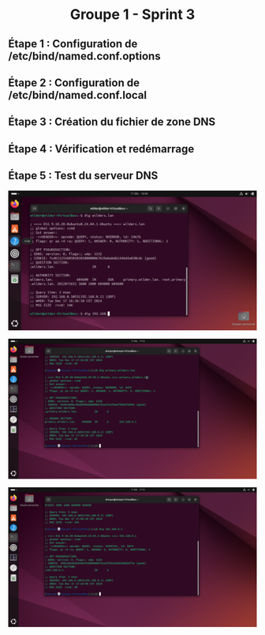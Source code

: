 <div align="center"><H1> Groupe 1 -  Sprint 3 </H1></div>

## Étape 1 : Configuration de /etc/bind/named.conf.options



## Étape 2 : Configuration de /etc/bind/named.conf.local



## Étape 3 : Création du fichier de zone DNS



## Étape 4 : Vérification et redémarrage



## Étape 5 : Test du serveur DNS


![VirtualBoxVM_bN8rKsbAja.png](https://github.com/Skchaper/DNS_LINUX/blob/main/Screens/VirtualBoxVM_bN8rKsbAja.png)

![VirtualBoxVM_gHX1b8UNxI.png](https://github.com/Skchaper/DNS_LINUX/blob/main/Screens/VirtualBoxVM_gHX1b8UNxI.png)

![VirtualBoxVM_oh6RjPEcag.png](https://github.com/Skchaper/DNS_LINUX/blob/main/Screens/VirtualBoxVM_oh6RjPEcag.png)
